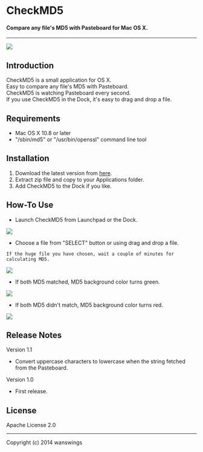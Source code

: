 CheckMD5
====================
#### Compare any file's MD5 with Pasteboard for Mac OS X.
*****
![](https://raw.github.com/wanswings/CheckMD5/master/screenshots/icon64x64.png)

Introduction
--------------------
CheckMD5 is a small application for OS X.  
Easy to compare any file's MD5 with Pasteboard.  
CheckMD5 is watching Pasteboard every second.  
If you use CheckMD5 in the Dock, it's easy to drag and drop a file.

Requirements
--------------------
* Mac OS X 10.8 or later
* "/sbin/md5" or "/usr/bin/openssl" command line tool

Installation
--------------------
1. Download the latest version from [here](https://github.com/wanswings/CheckMD5/releases).
2. Extract zip file and copy to your Applications folder.
3. Add CheckMD5 to the Dock if you like.

How-To Use
--------------------
* Launch CheckMD5 from Launchpad or the Dock.

![](https://raw.github.com/wanswings/CheckMD5/master/screenshots/screenshot1.png)

* Choose a file from "SELECT" button or using drag and drop a file.

`If the huge file you have chosen, wait a couple of minutes for calculating MD5.`

![](https://raw.github.com/wanswings/CheckMD5/master/screenshots/screenshot2.png)

* If both MD5 matched, MD5 background color turns green.

![](https://raw.github.com/wanswings/CheckMD5/master/screenshots/screenshot3.png)

* If both MD5 didn't match, MD5 background color turns red.

![](https://raw.github.com/wanswings/CheckMD5/master/screenshots/screenshot4.png)

Release Notes 
--------------------
Version 1.1

- Convert uppercase characters to lowercase when the string fetched from the Pasteboard.

Version 1.0

- First release.

License
--------------------
Apache License 2.0
*****
Copyright (c) 2014 wanswings
